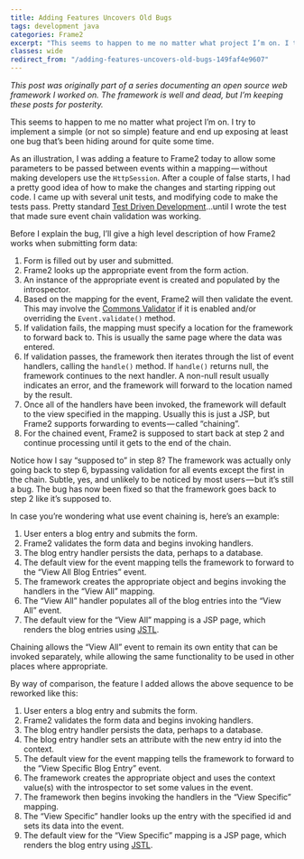 ```yaml
---
title: Adding Features Uncovers Old Bugs
tags: development java
categories: Frame2
excerpt: "This seems to happen to me no matter what project I’m on. I try to implement a simple (or not so simple) feature and end up exposing at least one bug that’s been hiding around for quite some time."
classes: wide
redirect_from: "/adding-features-uncovers-old-bugs-149faf4e9607"
---
```


_This post was originally part of a series documenting an open source web framework I worked on. The framework is well and dead, but I’m keeping these posts for posterity._

This seems to happen to me no matter what project I’m on. I try to implement a simple (or not so simple) feature and end up exposing at least one bug that’s been hiding around for quite some time.

As an illustration, I was adding a feature to Frame2 today to allow some parameters to be passed between events within a mapping — without making developers use the `HttpSession`. After a couple of false starts, I had a pretty good idea of how to make the changes and starting ripping out code. I came up with several unit tests, and modifying code to make the tests pass. Pretty standard [Test Driven Development](http://en.wikipedia.org/wiki/Test-driven_development)…until I wrote the test that made sure event chain validation was working.

Before I explain the bug, I’ll give a high level description of how Frame2 works when submitting form data:

  1.  Form is filled out by user and submitted.
  1.  Frame2 looks up the appropriate event from the form action.
  1.  An instance of the appropriate event is created and populated by the introspector.
  1.  Based on the mapping for the event, Frame2 will then validate the event. This may involve the [Commons Validator](http://commons.apache.org/validator/) if it is enabled and/or overriding the `Event.validate()` method.
  1.  If validation fails, the mapping must specify a location for the framework to forward back to. This is usually the same page where the data was entered.
  1.  If validation passes, the framework then iterates through the list of event handlers, calling the `handle()` method. If `handle()` returns null, the framework continues to the next handler. A non-null result usually indicates an error, and the framework will forward to the location named by the result.
  1.  Once all of the handlers have been invoked, the framework will default to the view specified in the mapping. Usually this is just a JSP, but Frame2 supports forwarding to events — called “chaining”.
  1.  For the chained event, Frame2 is supposed to start back at step 2 and continue processing until it gets to the end of the chain.

Notice how I say “supposed to” in step 8? The framework was actually only going back to step 6, bypassing validation for all events except the first in the chain. Subtle, yes, and unlikely to be noticed by most users — but it’s still a bug. The bug has now been fixed so that the framework goes back to step 2 like it’s supposed to.

In case you’re wondering what use event chaining is, here’s an example:

  1.  User enters a blog entry and submits the form.
  1.  Frame2 validates the form data and begins invoking handlers.
  1.  The blog entry handler persists the data, perhaps to a database.
  1.  The default view for the event mapping tells the framework to forward to the “View All Blog Entries” event.
  1.  The framework creates the appropriate object and begins invoking the handlers in the “View All” mapping.
  1.  The “View All” handler populates all of the blog entries into the “View All” event.
  1.  The default view for the “View All” mapping is a JSP page, which renders the blog entries using [JSTL](http://java.sun.com/products/jsp/jstl/).

Chaining allows the “View All” event to remain its own entity that can be invoked separately, while allowing the same functionality to be used in other places where appropriate.

By way of comparison, the feature I added allows the above sequence to be reworked like this:

  1.  User enters a blog entry and submits the form.
  1.  Frame2 validates the form data and begins invoking handlers.
  1.  The blog entry handler persists the data, perhaps to a database.
  1.  The blog entry handler sets an attribute with the new entry id into the context.
  1.  The default view for the event mapping tells the framework to forward to the “View Specific Blog Entry” event.
  1.  The framework creates the appropriate object and uses the context value(s) with the introspector to set some values in the event.
  1.  The framework then begins invoking the handlers in the “View Specific” mapping.
  1.  The “View Specific” handler looks up the entry with the specified id and sets its data into the event.
  1.  The default view for the “View Specific” mapping is a JSP page, which renders the blog entry using [JSTL](http://java.sun.com/products/jsp/jstl/).
